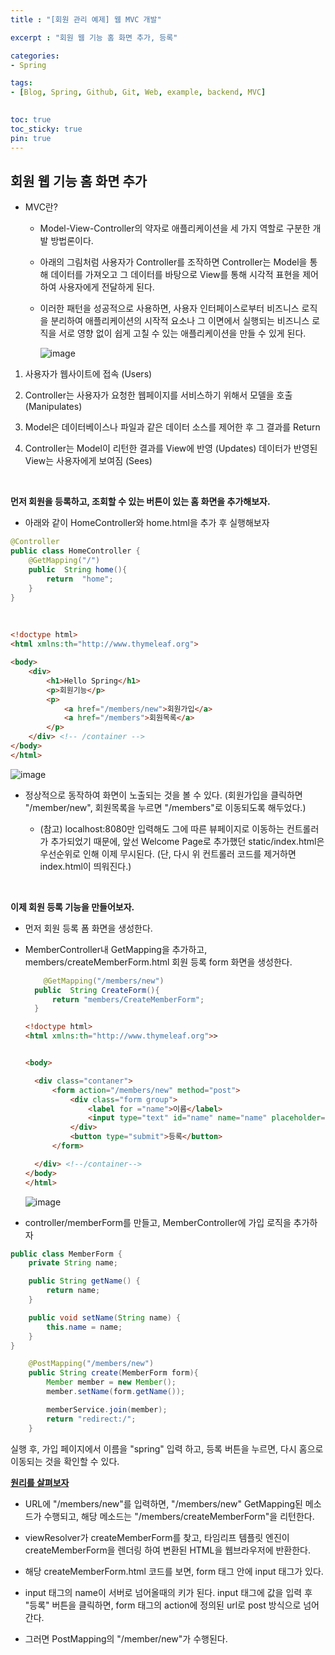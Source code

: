 ```yaml
---
title : "[회원 관리 예제] 웹 MVC 개발"

excerpt : "회원 웹 기능 홈 화면 추가, 등록"

categories:
- Spring

tags: 
- [Blog, Spring, Github, Git, Web, example, backend, MVC]
  

toc: true
toc_sticky: true
pin: true
---
```


## 회원 웹 기능 홈 화면 추가

- MVC란?

  - Model-View-Controller의 약자로 애플리케이션을 세 가지 역할로 구분한 개발 방법론이다. 
  
  - 아래의 그림처럼 사용자가 Controller를 조작하면 Controller는 Model을 통해 데이터를 가져오고 그 데이터를 바탕으로 View를 통해 시각적 표현을 제어하여 사용자에게 전달하게 된다.
  
  - 이러한 패턴을 성공적으로 사용하면, 사용자 인터페이스로부터 비즈니스 로직을 분리하여 애플리케이션의 시작적 요소나 그 이면에서 실행되는 비즈니스 로직을 서로 영향 없이 쉽게 고칠 수 있는 애플리케이션을 만들 수 있게 된다.
  
    ![image](https://github.com/taeyoung0/git-cli/assets/115425415/87b2b348-2a52-41e0-8853-4e0800cd5730)

1. 사용자가 웹사이트에 접속 (Users)

2. Controller는 사용자가 요청한 웹페이지를 서비스하기 위해서 모델을 호출 (Manipulates)

3. Model은 데이터베이스나 파일과 같은 데이터 소스를 제어한 후 그 결과를 Return

4. Controller는 Model이 리턴한 결과를 View에 반영 (Updates)
데이터가 반영된 View는 사용자에게 보여짐 (Sees)

<br/>


**먼저 회원을 등록하고, 조회할 수 있는 버튼이 있는 홈 화면을 추가해보자.**

- 아래와 같이 HomeController와 home.html을 추가 후 실행해보자

```java
@Controller
public class HomeController {
    @GetMapping("/")
    public  String home(){
        return  "home";
    }
}
```
<br/>

```html
<!doctype html>
<html xmlns:th="http://www.thymeleaf.org">

<body>
    <div>
        <h1>Hello Spring</h1>
        <p>회원기능</p>
        <p>
            <a href="/members/new">회원가입</a>
            <a href="/members">회원목록</a>
        </p>
    </div> <!-- /container -->
</body>
</html>
```

![image](https://github.com/taeyoung0/git-cli/assets/115425415/f3dfe0b3-5e9a-4026-baca-54f2b41397b4)


- 정상적으로 동작하여 화면이 노출되는 것을 볼 수 있다. (회원가입을 클릭하면 "/member/new", 회원목록을 누르면 "/members"로 이동되도록 해두었다.)

  - (참고) localhost:8080만 입력해도 그에 따른 뷰페이지로 이동하는 컨트롤러가 추가되었기 때문에, 앞선 Welcome Page로 추가했던 static/index.html은 우선순위로 인해 이제 무시된다. (단, 다시 위 컨트롤러 코드를 제거하면 index.html이 띄워진다.)

<br/>

**이제 회원 등록 기능을 만들어보자.**

- 먼저 회원 등록 폼 화면을 생성한다.

- MemberController내 GetMapping을 추가하고, members/createMemberForm.html 회원 등록 form 화면을 생성한다.
  
  ```java
      @GetMapping("/members/new")
    public  String CreateForm(){
        return "members/CreateMemberForm";
    }
  ```

  ```html
  <!doctype html>
  <html xmlns:th="http://www.thymeleaf.org">>


  <body>

    <div class="contaner">
        <form action="/members/new" method="post">
            <div class="form group">
                <label for ="name">이름</label>
                <input type="text" id="name" name="name" placeholder="이름을 입력하세요.">
            </div>
            <button type="submit">등록</button>
        </form>

    </div> <!--/container-->
  </body>
  </html>
  ```

  ![image](https://github.com/taeyoung0/git-cli/assets/115425415/59c02af1-a063-4b1c-8f5c-3cbffd98b3e2)


- controller/memberForm를 만들고, MemberController에 가입 로직을 추가하자

```java
public class MemberForm {
    private String name;

    public String getName() {
        return name;
    }

    public void setName(String name) {
        this.name = name;
    }
}
```

```java
    @PostMapping("/members/new")
    public String create(MemberForm form){
        Member member = new Member();
        member.setName(form.getName());

        memberService.join(member);
        return "redirect:/";
    }
```

 실행 후, 가입 페이지에서 이름을 "spring" 입력 하고, 등록 버튼을 누르면, 다시 홈으로 이동되는 것을 확인할 수 있다.


**<u>원리를 살펴보자</u>**

- URL에 "/members/new"를 입력하면, "/members/new" GetMapping된 메소드가 수행되고, 해당 메소드는 "/members/createMemberForm"을 리턴한다.
  
- viewResolver가 createMemberForm를 찾고, 타임리프 템플릿 엔진이 createMemberForm을 렌더링 하여 변환된 HTML을 웹브라우저에 반환한다.

- 해당 createMemberForm.html 코드를 보면, form 태그 안에 input 태그가 있다.

- input 태그의 name이 서버로 넘어올때의 키가 된다. input 태그에 값을 입력 후 "등록" 버튼을 클릭하면, form 태그의 action에 정의된 url로 post 방식으로 넘어간다.

- 그러면 PostMapping의 "/member/new"가 수행된다.

